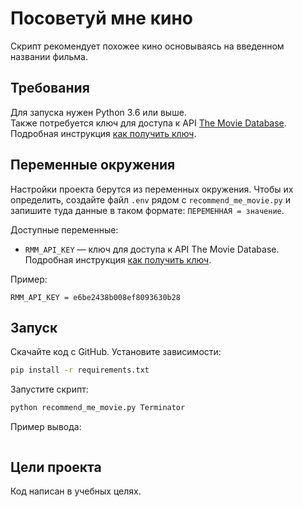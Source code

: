 # Посоветуй мне кино

Скрипт рекомендует похожее кино основываясь на введенном названии фильма.

## Требования

Для запуска нужен Python 3.6 или выше.  
Также потребуется ключ для доступа к API [The Movie Database](https://www.themoviedb.org/). Подробная инструкция [как получить ключ](https://developers.themoviedb.org/3/getting-started/introduction).

## Переменные окружения

Настройки проекта берутся из переменных окружения. Чтобы их определить, создайте файл `.env` рядом с `recommend_me_movie.py` и запишите туда данные в таком формате: `ПЕРЕМЕННАЯ = значение`.

Доступные переменные:

- `RMM_API_KEY` — ключ для доступа к API The Movie Database. Подробная инструкция [как получить ключ](https://developers.themoviedb.org/3/getting-started/introduction).

Пример:

```env
RMM_API_KEY = e6be2438b008ef8093630b28
```

## Запуск

Скачайте код с GitHub. Установите зависимости:

```sh
pip install -r requirements.txt
```

Запустите скрипт:

```sh
python recommend_me_movie.py Terminator
```

Пример вывода:
```sh

```

## Цели проекта

Код написан в учебных целях.